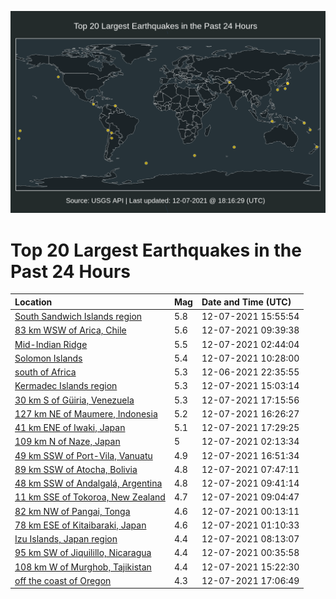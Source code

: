 ![Map](./map.png)

# Top 20 Largest Earthquakes in the Past 24 Hours

| Location | Mag | Date and Time (UTC) |
|:---|:---|:---|
| [South Sandwich Islands region](https://earthquake.usgs.gov/earthquakes/eventpage/us6000ga3a) | 5.8 | 12-07-2021 15:55:54 |
| [83 km WSW of Arica, Chile](https://earthquake.usgs.gov/earthquakes/eventpage/us6000g9zp) | 5.6 | 12-07-2021 09:39:38 |
| [Mid-Indian Ridge](https://earthquake.usgs.gov/earthquakes/eventpage/us6000g9y1) | 5.5 | 12-07-2021 02:44:04 |
| [Solomon Islands](https://earthquake.usgs.gov/earthquakes/eventpage/us6000ga0c) | 5.4 | 12-07-2021 10:28:00 |
| [south of Africa](https://earthquake.usgs.gov/earthquakes/eventpage/us6000g9t5) | 5.3 | 12-06-2021 22:35:55 |
| [Kermadec Islands region](https://earthquake.usgs.gov/earthquakes/eventpage/us6000ga2s) | 5.3 | 12-07-2021 15:03:14 |
| [30 km S of Güiria, Venezuela](https://earthquake.usgs.gov/earthquakes/eventpage/us6000ga4p) | 5.3 | 12-07-2021 17:15:56 |
| [127 km NE of Maumere, Indonesia](https://earthquake.usgs.gov/earthquakes/eventpage/us6000ga40) | 5.2 | 12-07-2021 16:26:27 |
| [41 km ENE of Iwaki, Japan](https://earthquake.usgs.gov/earthquakes/eventpage/us6000ga4u) | 5.1 | 12-07-2021 17:29:25 |
| [109 km N of Naze, Japan](https://earthquake.usgs.gov/earthquakes/eventpage/us6000g9xr) | 5 | 12-07-2021 02:13:34 |
| [49 km SSW of Port-Vila, Vanuatu](https://earthquake.usgs.gov/earthquakes/eventpage/us6000ga4b) | 4.9 | 12-07-2021 16:51:34 |
| [89 km SSW of Atocha, Bolivia](https://earthquake.usgs.gov/earthquakes/eventpage/us6000g9z5) | 4.8 | 12-07-2021 07:47:11 |
| [48 km SSW of Andalgalá, Argentina](https://earthquake.usgs.gov/earthquakes/eventpage/us6000ga05) | 4.8 | 12-07-2021 09:41:14 |
| [11 km SSE of Tokoroa, New Zealand](https://earthquake.usgs.gov/earthquakes/eventpage/us6000g9zm) | 4.7 | 12-07-2021 09:04:47 |
| [82 km NW of Pangai, Tonga](https://earthquake.usgs.gov/earthquakes/eventpage/us6000g9w4) | 4.6 | 12-07-2021 00:13:11 |
| [78 km ESE of Kitaibaraki, Japan](https://earthquake.usgs.gov/earthquakes/eventpage/us6000g9wy) | 4.6 | 12-07-2021 01:10:33 |
| [Izu Islands, Japan region](https://earthquake.usgs.gov/earthquakes/eventpage/us6000g9zc) | 4.4 | 12-07-2021 08:13:07 |
| [95 km SW of Jiquilillo, Nicaragua](https://earthquake.usgs.gov/earthquakes/eventpage/us6000g9we) | 4.4 | 12-07-2021 00:35:58 |
| [108 km W of Murghob, Tajikistan](https://earthquake.usgs.gov/earthquakes/eventpage/us6000ga31) | 4.4 | 12-07-2021 15:22:30 |
| [off the coast of Oregon](https://earthquake.usgs.gov/earthquakes/eventpage/us6000ga4f) | 4.3 | 12-07-2021 17:06:49 |
